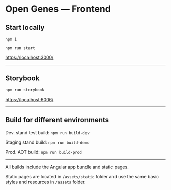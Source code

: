 # Open Genes — Frontend

## Start locally

```
npm i
```
```
npm run start
```

[https://localhost:3000/](https://localhost:3000/)

---

## Storybook

```
npm run storybook
```

[https://localhost:6006/](https://localhost:6006/)


---
## Build for different environments

Dev. stand test build: `npm run build-dev`

Staging stand build: `npm run build-demo`

Prod. AOT build: `npm run build-prod`

---

All builds include the Angular app bundle and static pages.

Static pages are located in `/assets/static` folder and use the same basic styles and resources 
in `/assets` folder.
